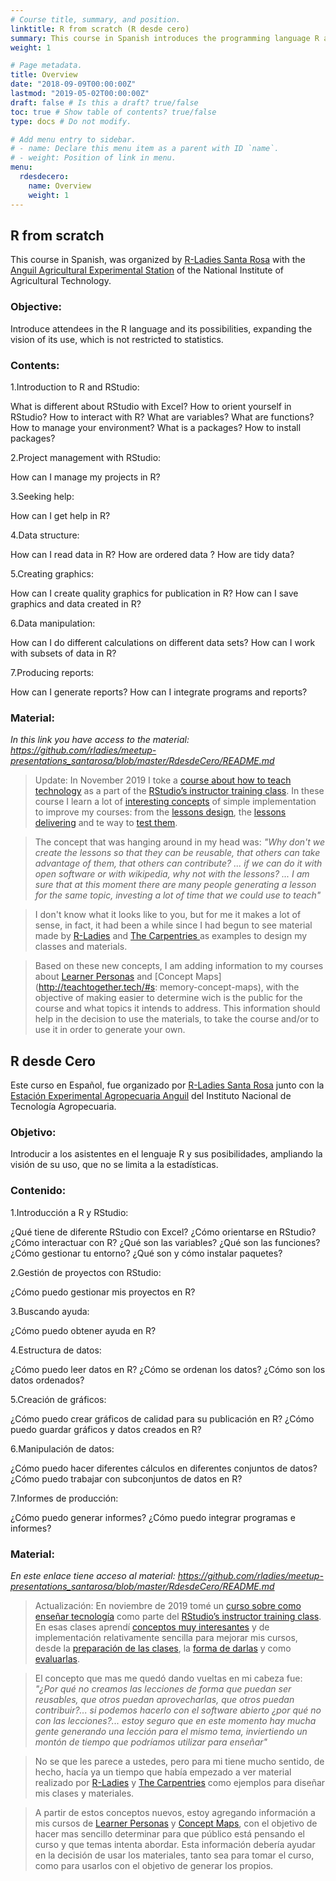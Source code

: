 ```yaml
---
# Course title, summary, and position.
linktitle: R from scratch (R desde cero)
summary: This course in Spanish introduces the programming language R and concepts of ordering and cleaning of data, visualization and reporting. 
weight: 1

# Page metadata.
title: Overview
date: "2018-09-09T00:00:00Z"
lastmod: "2019-05-02T00:00:00Z"
draft: false # Is this a draft? true/false
toc: true # Show table of contents? true/false
type: docs # Do not modify.

# Add menu entry to sidebar.
# - name: Declare this menu item as a parent with ID `name`.
# - weight: Position of link in menu.
menu:
  rdesdecero:
    name: Overview
    weight: 1
---
```



## R from scratch

This course in Spanish, was organized by [R-Ladies Santa Rosa](https://twitter.com/RLadiesSR)  with the [Anguil Agricultural Experimental Station](https://twitter.com/intaanguil) of the National Institute of Agricultural Technology.

### Objective: 
Introduce attendees in the R language and its possibilities, expanding the vision of its use, which is not restricted to statistics.

### Contents:

1.Introduction to R and RStudio: 
  
  What is different about RStudio with Excel?
  How to orient yourself in RStudio?
  How to interact with R?
  What are variables?
  What are functions?
  How to manage your environment?
  What is a packages?
  How to install packages?

2.Project management with RStudio:
  
  How can I manage my projects in R?

3.Seeking help:
  
  How can I get help in R?

4.Data structure:
  
  How can I read data in R?
  How are ordered data ?
  How are tidy data?

5.Creating graphics:
  
  How can I create quality graphics for publication in R?
  How can I save graphics and data created in R?

6.Data manipulation:
  
  How can I do different calculations on different data sets?
  How can I work with subsets of data in R? 

7.Producing reports:
  
  How can I generate reports?
  How can I integrate programs and reports?

### Material:

*In this link you have access to the material: https://github.com/rladies/meetup-presentations_santarosa/blob/master/RdesdeCero/README.md*


> Update: In November 2019 I toke a [course about how to teach technology](](https://drive.google.com/drive/folders/13ohFt3D0EJ5PDbMaWTxnHH-hwA7G0IvY)) as a part of the [RStudio’s instructor training class](https://education.rstudio.com/trainers/). In these course I learn a lot of [interesting concepts](http://teachtogether.tech/) of simple implementation to improve my courses: from the [lessons design](http://teachtogether.tech/#s:process), the [lessons delivering](http://teachtogether.tech/#s:process) and te way to [test them](http://teachtogether.tech/#s:exercises). 

> The concept that was hanging around in my head was: _"Why don't we create the lessons so that they can be reusable, that others can take advantage of them, that others can contribute? ... if we can do it with open software or with wikipedia, why not with the lessons? ... I am sure that at this moment there are many people generating a lesson for the same topic, investing a lot of time that we could use to teach"_

> I don't know what it looks like to you, but for me it makes a lot of sense, in fact, it had been a while since I had begun to see material made by [R-Ladies](https://github.com/rladies) and [The Carpentries ](https://carpentries.org/) as examples to design my classes and materials.

> Based on these new concepts, I am adding information to my courses about [Learner Personas](http://teachtogether.tech/#s:process-personas) and [Concept Maps](http://teachtogether.tech/#s: memory-concept-maps), with the objective of making easier to determine wich is the public for the course and what topics it intends to address. This information should help in the decision to use the materials, to take the course and/or to use it in order to generate your own.

## R desde Cero

Este curso en Español, fue organizado por [R-Ladies Santa Rosa](https://twitter.com/RLadiesSR) junto con la [Estación Experimental Agropecuaria Anguil](https://twitter.com/intaanguil) del Instituto Nacional de Tecnología Agropecuaria.

### Objetivo: 
Introducir a los asistentes en el lenguaje R y sus posibilidades, ampliando la visión de su uso, que no se limita a la estadísticas.

### Contenido:

1.Introducción a R y RStudio:

  ¿Qué tiene de diferente RStudio con Excel?
  ¿Cómo orientarse en RStudio?
  ¿Cómo interactuar con R?
  ¿Qué son las variables?
  ¿Qué son las funciones?
  ¿Cómo gestionar tu entorno?
  ¿Qué son y cómo instalar paquetes?

2.Gestión de proyectos con RStudio:

  ¿Cómo puedo gestionar mis proyectos en R?

3.Buscando ayuda:

  ¿Cómo puedo obtener ayuda en R?

4.Estructura de datos:

  ¿Cómo puedo leer datos en R?
  ¿Cómo se ordenan los datos?
  ¿Cómo son los datos ordenados?

5.Creación de gráficos:

  ¿Cómo puedo crear gráficos de calidad para su publicación en R?
  ¿Cómo puedo guardar gráficos y datos creados en R?

6.Manipulación de datos:

  ¿Cómo puedo hacer diferentes cálculos en diferentes conjuntos de datos?
  ¿Cómo puedo trabajar con subconjuntos de datos en R?

7.Informes de producción:

  ¿Cómo puedo generar informes?
  ¿Cómo puedo integrar programas e informes?

### Material:

*En este enlace tiene acceso al material: https://github.com/rladies/meetup-presentations_santarosa/blob/master/RdesdeCero/README.md*

> Actualización: En noviembre de 2019 tomé un [curso sobre como enseñar tecnología](https://drive.google.com/drive/folders/13ohFt3D0EJ5PDbMaWTxnHH-hwA7G0IvY) como parte del [RStudio’s instructor training class](https://education.rstudio.com/trainers/). En esas clases aprendí [conceptos muy interesantes](http://teachtogether.tech/) y de implementación relativamente sencilla para mejorar mis cursos, desde la [preparación de las clases](http://teachtogether.tech/#s:process), la [forma de darlas](http://teachtogether.tech/#s:process) y como [evaluarlas](http://teachtogether.tech/#s:exercises). 

> El concepto que mas me quedó dando vueltas en mi cabeza fue: _"¿Por qué no creamos las lecciones de forma que puedan ser reusables, que otros puedan aprovecharlas, que otros puedan contribuir?... si podemos hacerlo con el software abierto ¿por qué no con las lecciones?... estoy seguro que  en este momento hay mucha gente generando una lección para el mismo tema, inviertiendo un montón de tiempo que podríamos utilizar para enseñar"_

> No se que les parece a ustedes, pero para mi tiene mucho sentido, de hecho, hacía ya un tiempo que había empezado a ver material realizado por [R-Ladies](https://github.com/rladies) y [The Carpentries](https://carpentries.org/) como ejemplos para diseñar mis clases y materiales.

> A partir de estos conceptos nuevos, estoy agregando información a mis cursos de [Learner Personas](http://teachtogether.tech/#s:process-personas) y [Concept Maps](http://teachtogether.tech/#s:memory-concept-maps), con el objetivo de hacer mas sencillo determinar para que público está pensando el curso y que temas intenta abordar.  Esta información debería ayudar en la decisión de usar los materiales, tanto sea para tomar el curso, como para usarlos con el objetivo de generar los propios.
